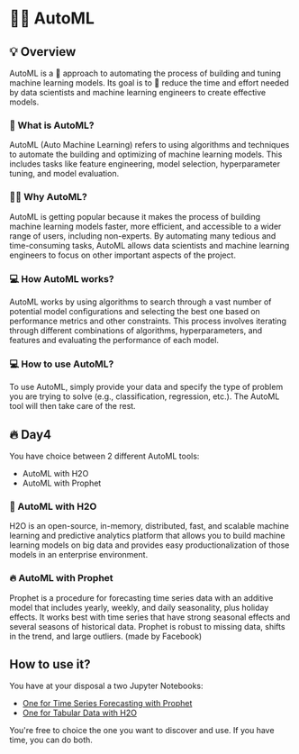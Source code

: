 # 🚀🔥 AutoML


## 💡 Overview

AutoML is a 🤖 approach to automating the process of building and tuning machine learning models. Its goal is to 💪 reduce the time and effort needed by data scientists and machine learning engineers to create effective models.

### 🤔 What is AutoML?

AutoML (Auto Machine Learning) refers to using algorithms and techniques to automate the building and optimizing of machine learning models. This includes tasks like feature engineering, model selection, hyperparameter tuning, and model evaluation.

### 🤷‍♀️ Why AutoML?

AutoML is getting popular because it makes the process of building machine learning models faster, more efficient, and accessible to a wider range of users, including non-experts. By automating many tedious and time-consuming tasks, AutoML allows data scientists and machine learning engineers to focus on other important aspects of the project.

### 💻 How AutoML works?

AutoML works by using algorithms to search through a vast number of potential model configurations and selecting the best one based on performance metrics and other constraints. This process involves iterating through different combinations of algorithms, hyperparameters, and features and evaluating the performance of each model.

### 💻 How to use AutoML?

To use AutoML, simply provide your data and specify the type of problem you are trying to solve (e.g., classification, regression, etc.). The AutoML tool will then take care of the rest.

## 🔥 Day4

You have choice between 2 different AutoML tools:
- AutoML with H2O
- AutoML with Prophet

### 💪 AutoML with H2O

H2O is an open-source, in-memory, distributed, fast, and scalable machine learning and predictive analytics platform that allows you to build machine learning models on big data and provides easy productionalization of those models in an enterprise environment.

### 🔥 AutoML with Prophet

Prophet is a procedure for forecasting time series data with an additive model that includes yearly, weekly, and daily seasonality, plus holiday effects. It works best with time series that have strong seasonal effects and several seasons of historical data. Prophet is robust to missing data, shifts in the trend, and large outliers. (made by Facebook)


## How to use it?

You have at your disposal a two Jupyter Notebooks:
- [One for Time Series Forecasting with Prophet](time_series.ipynb)
- [One for Tabular Data with H2O](tabular.ipynb)

You're free to choice the one you want to discover and use. If you have time, you can do both.